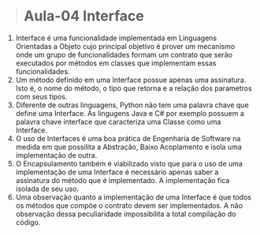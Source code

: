 > # Aula-04 Interface

1. Interface é uma funcionalidade implementada em Linguagens Orientadas a Objeto cujo principal objetivo é prover um mecanismo onde um grupo de funcionalidades formam um contrato que serão executados por métodos em classes que implementam essas funcionalidades.
2. Um método definido em uma Interface possue apenas uma assinatura. Isto é, o nome do método, o tipo que retorna e a relação dos parametros com seus tipos.
3. Diferente de outras linguagens, Python não tem uma palavra chave que define uma Interface. As lingugens Java e C# por exemplo possuem a palavra chave interface que caracteriza uma Classe como uma Interface. 
4. O uso de Interfaces é uma boa prática de Engenharia de Software na medida em que possilita a Abstração, Baixo Acoplamento e isola uma implementação de outra.
5. O Encapsulamento também é viabilizado visto que para o uso de uma implementação de uma Interface é necessário apenas saber a assinatura do método que é implementado. A implementação fica isolada de seu uso.
6. Uma observação quanto a implementação de uma Interface é que todos os métodos que compõe o contrato devem ser implementados. A não observação dessa peculiaridade impossibilita a total compilação do código.

